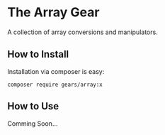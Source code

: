 The Array Gear
================================================================================
A collection of array conversions and manipulators.

How to Install
--------------------------------------------------------------------------------
Installation via composer is easy:

	composer require gears/array:x

How to Use
--------------------------------------------------------------------------------
Comming Soon...
